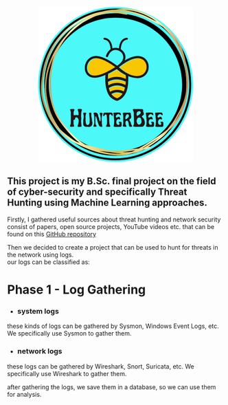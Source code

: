 <p align="center">
  <img src="https://github.com/MrezaDorudian/HunterBee/blob/main/Logo.png" />
</p>  

## This project is my B.Sc. final project on the field of cyber-security and specifically Threat Hunting using Machine Learning approaches.  

Firstly, I gathered useful sources about threat hunting and network security consist of papers, open source projects,
YouTube videos etc. that can be found on this [GitHub repository](https://github.com/MrezaDorudian/ThreatHunting)

Then we decided to create a project that can be used to hunt for threats in the network using logs.  
our logs can be classified as:

# Phase 1 - Log Gathering
+ ### system logs  
these kinds of logs can be gathered by Sysmon, Windows Event Logs, etc. We specifically use Sysmon to gather them.
+ ### network logs  
these logs can be gathered by Wireshark, Snort, Suricata, etc. We specifically use Wireshark to gather them.

after gathering the logs, we save them in a database, so we can use them for analysis.
